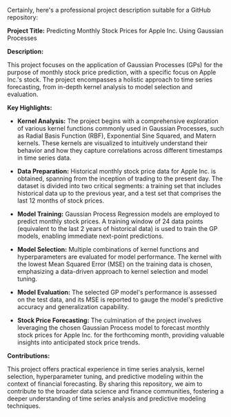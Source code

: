 Certainly, here's a professional project description suitable for a GitHub repository:

**Project Title:** 
Predicting Monthly Stock Prices for Apple Inc. Using Gaussian Processes

**Description:**

This project focuses on the application of Gaussian Processes (GPs) for the purpose of monthly stock price prediction, with a specific focus on Apple Inc.'s stock. The project encompasses a holistic approach to time series forecasting, from in-depth kernel analysis to model selection and evaluation.

**Key Highlights:**

- **Kernel Analysis:** The project begins with a comprehensive exploration of various kernel functions commonly used in Gaussian Processes, such as Radial Basis Function (RBF), Exponential Sine Squared, and Matern kernels. These kernels are visualized to intuitively understand their behavior and how they capture correlations across different timestamps in time series data.

- **Data Preparation:** Historical monthly stock price data for Apple Inc. is obtained, spanning from the inception of trading to the present day. The dataset is divided into two critical segments: a training set that includes historical data up to the previous year, and a test set that comprises the last 12 months of stock prices.

- **Model Training:** Gaussian Process Regression models are employed to predict monthly stock prices. A training window of 24 data points (equivalent to the last 2 years of historical data) is used to train the GP models, enabling immediate next-point predictions.

- **Model Selection:** Multiple combinations of kernel functions and hyperparameters are evaluated for model performance. The kernel with the lowest Mean Squared Error (MSE) on the training data is chosen, emphasizing a data-driven approach to kernel selection and model tuning.

- **Model Evaluation:** The selected GP model's performance is assessed on the test data, and its MSE is reported to gauge the model's predictive accuracy and generalization capability.

- **Stock Price Forecasting:** The culmination of the project involves leveraging the chosen Gaussian Process model to forecast monthly stock prices for Apple Inc. for the forthcoming month, providing valuable insights into anticipated stock price trends.

**Contributions:**

This project offers practical experience in time series analysis, kernel selection, hyperparameter tuning, and predictive modeling within the context of financial forecasting. By sharing this repository, we aim to contribute to the broader data science and finance communities, fostering a deeper understanding of time series analysis and predictive modeling techniques.
